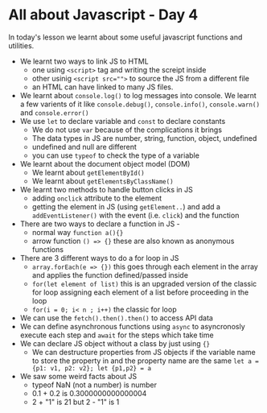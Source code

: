 # All about Javascript - Day 4

In today's lesson we learnt about some useful javascript functions and utilities. 

- We learnt two ways to link JS to HTML
    - one using `<script>` tag and writing the screipt inside
    - other usinig `<script src="">` to source the JS from a different file
    - an HTML can have linked to many JS files. 
- We learnt about `console.log()` to log messages into console. We learnt a few varients of it like `console.debug()`, `console.info()`, `console.warn()` and `console.error()`
- We use `let` to declare variable and `const` to declare constants
    - We do not use `var` because of the complications it brings
    - The data types in JS are number, string, function, object, undefined
    - undefined and null are different
    - you can use `typeof` to check the type of a variable
- We learnt about the document object model (DOM)
    - We learnt about `getElementById()` 
    - We learnt about `getElementsByClassName()`
- We learnt two methods to handle button clicks in JS 
    - adding `onclick` attribute to the element
    - getting the element in JS (using `getElement..`) and add a `addEventListener()` with the event (i.e. `click`) and the function
- There are two ways to declare a function in JS -
    - normal way  `function a(){}`
    - arrow function `() => {}` these are also known as anonymous functions
- There are 3 different ways to do a for loop in JS
    - `array.forEach(e => {})` this goes through each element in the array and applies the function defined/passed inside
    - `for(let element of list)` this is an upgraded version of the classic for loop assigning each element of a list before proceeding in the loop
    - `for(i = 0; i< n ; i++)` the classic for loop
- We can use the `fetch().then().then()` to access API data
- We can define asynchronous functions using `async` to asyncronosly execute each step and `await` for the steps which take time
- We can declare JS object without a class by just using `{}`
    - We can destructure properties from JS objects if the variable name to store the property in and the property name are the same
    `let a = {p1: v1, p2: v2}; let {p1,p2} = a`
- We saw some weird facts about JS
    - typeof NaN (not a number) is number
    - 0.1 + 0.2 is 0.3000000000000004
    - 2 + "1" is 21 but 2 - "1" is 1
